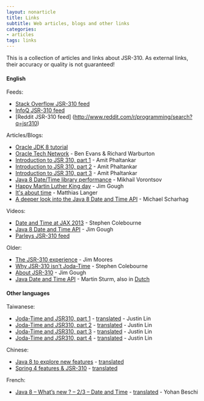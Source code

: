 ```yaml
---
layout: nonarticle
title: Links
subtitle: Web articles, blogs and other links
categories:
- articles
tags: links
---
```


This is a collection of articles and links about JSR-310.
As external links, their accuracy or quality is not guaranteed!

#### English

Feeds:
* [Stack Overflow JSR-310 feed](http://stackoverflow.com/questions/tagged/jsr310)
* [InfoQ JSR-310 feed](http://www.infoq.com/jsr-310)
* [Reddit JSR-310 feed] (http://www.reddit.com/r/programming/search?q=jsr310)

Articles/Blogs:
* [Oracle JDK 8 tutorial](http://docs.oracle.com/javase/tutorial/datetime/)
* [Oracle Tech Network](http://www.oracle.com/technetwork/articles/java/jf14-date-time-2125367.html) - Ben Evans & Richard Warburton
* [Introduction to JSR 310, part 1](http://java.amitph.com/2013/03/introduction-to-new-java-date-and-time.html) - Amit Phaltankar
* [Introduction to JSR 310, part 2](http://java.amitph.com/2013/04/introduction-to-jsr-310-part-2-overview.html) - Amit Phaltankar
* [Introduction to JSR 310, part 3](http://java.amitph.com/2014/01/introduction-to-jsr-310-part-3-overview_25.html) - Amit Phaltankar
* [Java 8 Date/Time library performance](http://java-performance.info/jsr-310-java-8-datetime-library-performance-well-joda-time-2-3-j-u-calendar/) - Mikhail Vorontsov
* [Happy Martin Luther King day](http://javajimlondon.blogspot.co.uk/2014/01/java-8-date-time-happy-martin-luther.html) - Jim Gough
* [It's about time](https://blog.codecentric.de/en/2014/01/time/) - Matthias Langer
* [A deeper look into the Java 8 Date and Time API](http://www.mscharhag.com/2014/02/java-8-datetime-api.html) - Michael Scharhag

Videos:
* [Date and Time at JAX 2013](http://vimeo.com/87157763) - Stephen Colebourne
* [Java 8 Date and Time API](http://www.youtube.com/watch?v=OIg9lNpMJew&feature=youtube_gdata) - Jim Gough
* [Parleys JSR-310 feed](http://www.parleys.com/search/JSR-310)

Older:
* [The JSR-310 experience](http://developers.opengamma.com/blog/2011/03/14/jsr-310-experience) - Jim Moores
* [Why JSR-310 isn't Joda-Time](http://blog.joda.org/2009/11/why-jsr-310-isn-joda-time_4941.html) - Stephen Colebourne
* [About JSR-310](http://londonjavacommunity.wordpress.com/2011/08/17/about-jsr-310-a-new-java-datetime-api/) - Jim Gough
* [Java Date and Time API](http://www.wolkje.net/2010/01/06/java-date-and-time-api-and-jsr-310/) - Martin Sturm, also in [Dutch](http://blog.finalist.nl/2010/01/06/datum-en-tijd-in-java/)

#### Other languages

Taiwanese:
* [Joda-Time and JSR310, part 1](http://www.codedata.com.tw/java/jodatime-jsr310-1-date-calendar/) - [translated](http://translate.google.com/translate?hl=en&sl=auto&tl=en&u=http%3A%2F%2Fwww.codedata.com.tw%2Fjava%2Fjodatime-jsr310-4-jdk8-datetime-api%2F) - Justin Lin
* [Joda-Time and JSR310, part 2](http://www.codedata.com.tw/java/jodatime-jsr310-2-time-abc/) - [translated](http://translate.google.com/translate?hl=en&sl=auto&tl=en&u=http%3A%2F%2Fwww.codedata.com.tw%2Fjava%2Fjodatime-jsr310-4-jdk8-datetime-api%2F) - Justin Lin
* [Joda-Time and JSR310, part 3](http://www.codedata.com.tw/java/jodatime-jsr310-3-using-jodatime/) - [translated](http://translate.google.com/translate?hl=en&sl=auto&tl=en&u=http%3A%2F%2Fwww.codedata.com.tw%2Fjava%2Fjodatime-jsr310-4-jdk8-datetime-api%2F) - Justin Lin
* [Joda-Time and JSR310, part 4](http://www.codedata.com.tw/java/jodatime-jsr310-4-jdk8-datetime-api/) - [translated](http://translate.google.com/translate?hl=en&sl=auto&tl=en&u=http%3A%2F%2Fwww.codedata.com.tw%2Fjava%2Fjodatime-jsr310-4-jdk8-datetime-api%2F) - Justin Lin

Chinese:
* [Java 8 to explore new features](http://my.oschina.net/benhaile/blog/193956) - [translated](http://translate.googleusercontent.com/translate_c?depth=1&hl=en&ie=UTF8&prev=_t&rurl=translate.google.com&sl=auto&tl=en&u=http://my.oschina.net/benhaile/blog/193956&usg=ALkJrhhLPsYX3WOO2Gw3aV5uSdUDOXTiVw)
* [Spring 4 features & JSR-310](http://www.geek521.com/?p=4717) - [translated](http://translate.google.co.uk/translate?hl=en&sl=zh-CN&u=http://www.geek521.com/%3Fp%3D4717&prev=/search%3Fq%3Djsr-310%26start%3D10%26client%3Dfirefox-a%26sa%3DN%26rls%3Dorg.mozilla:en-GB:official%26biw%3D1349%26bih%3D1068%26noj%3D1%26tbs%3Dqdr:m)

French:
* [Java 8 – What’s new ? – 2/3 – Date and Time](http://blog.soat.fr/2013/06/java-8-whats-new-23-date-and-time/) - [translated](http://translate.google.com/translate?sl=auto&tl=en&js=n&prev=_t&hl=en&ie=UTF-8&u=http%3A%2F%2Fblog.soat.fr%2F2013%2F06%2Fjava-8-whats-new-23-date-and-time%2F&act=url) - Yohan Beschi
